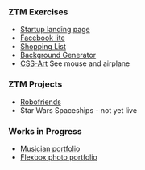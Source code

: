 ### ZTM Exercises  

- [Startup landing page](../startup)
- [Facebook lite](../facebook2)
- [Shopping List](../list)
- [Background Generator](../background-generator)
- [CSS-Art](https://zero-to-mastery.github.io/CSS-Art-Hacktoberfest-Edition/) See mouse and airplane  


### ZTM Projects  

- [Robofriends](../robotfriends)  
- Star Wars Spaceships - not yet live

### Works in Progress

- [Musician portfolio](../mportfolio)
- [Flexbox photo portfolio](../flexportfolio)


